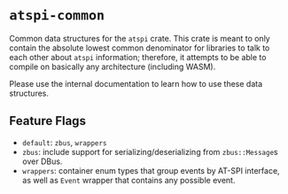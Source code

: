 # `atspi-common`

Common data structures for the `atspi` crate.
This crate is meant to only contain the absolute lowest common denominator for libraries to talk to each other about `atspi` information;
therefore, it attempts to be able to compile on basically any architecture (including WASM).

Please use the internal documentation to learn how to use these data structures.

## Feature Flags

- `default`: `zbus`, `wrappers`
- `zbus`: include support for serializing/deserializing from `zbus::Message`s over DBus.
- `wrappers`: container enum types that group events by AT-SPI interface, as well as `Event` wrapper that contains any possible event.
